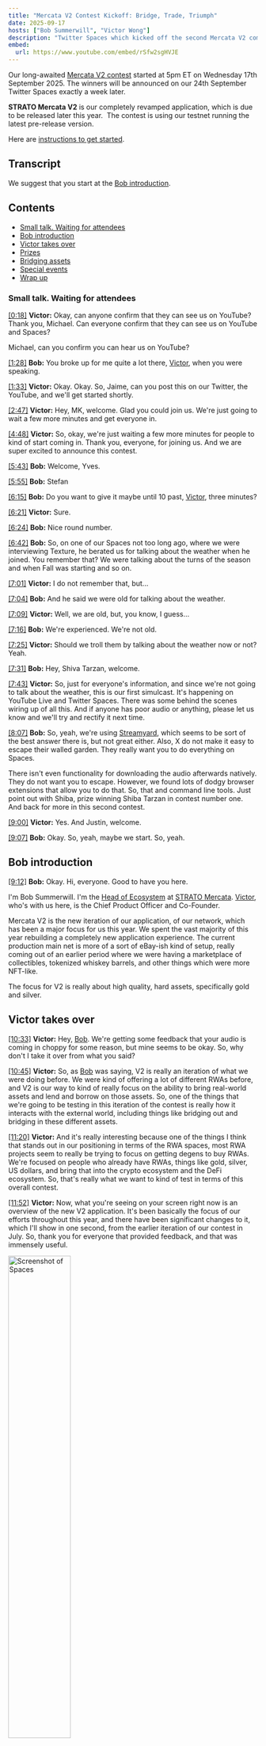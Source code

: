 ```yaml
---
title: "Mercata V2 Contest Kickoff: Bridge, Trade, Triumph"
date: 2025-09-17
hosts: ["Bob Summerwill", "Victor Wong"]
description: "Twitter Spaces which kicked off the second Mercata V2 competition"
embed:
  url: https://www.youtube.com/embed/rSfw2sgHVJE
---
```


Our long-awaited [Mercata V2 contest]("https://www.stratomercata.com/blog/announcing-the-mercata-v2-trading-and-testing-challenge") started at 5pm ET on Wednesday 17th September 2025.  The winners will be announced on our 24th September Twitter Spaces exactly a week later.

**STRATO Mercata V2** is our completely revamped application, which is due to be released later this year.  The contest is using our testnet running the latest pre-release version.

Here are [instructions to get started](https://www.stratomercata.com/blog/announcing-the-mercata-v2-trading-and-testing-challenge).


## Transcript

We suggest that you start at the [Bob introduction](#bob-introduction).

<div class="table-of-contents">
    <h2>Contents</h2>
    <ul>
        <li><a href="#small-talk-waiting-for-attendees">Small talk. Waiting for attendees</a></li>
        <li><a href="#bob-introduction">Bob introduction</a></li>
        <li><a href="#victor-takeover">Victor takes over</a></li>
        <li><a href="#prizes">Prizes</a></li>
        <li><a href="#bridging-assets">Bridging assets</a></li>
        <li><a href="#special-events">Special events</a></li>
        <li><a href="#wrap-up">Wrap up</a></li>
    </ul>
</div>

<a id="small-talk-waiting-for-attendees"></a>

### Small talk. Waiting for attendees

[[0:18]](https://www.youtube.com/watch?v=rSfw2sgHVJE&t=18s) **Victor:**
Okay, can anyone confirm that they can see us on YouTube? Thank you, Michael. Can everyone confirm that they can see us on YouTube and Spaces?

Michael, can you confirm you can hear us on YouTube?

[[1:28]](https://www.youtube.com/watch?v=rSfw2sgHVJE&t=88s) **Bob:**
You broke up for me quite a lot there, [Victor](/people/victor-wong/), when you were speaking.

[[1:33]](https://www.youtube.com/watch?v=rSfw2sgHVJE&t=93s) **Victor:**
Okay. Okay. So, Jaime, can you post this on our Twitter, the YouTube, and we'll get started shortly.

[[2:47]](https://www.youtube.com/watch?v=rSfw2sgHVJE&t=167s) **Victor:**
Hey, MK, welcome. Glad you could join us. We're just going to wait a few more minutes and get everyone in.

[[4:48]](https://www.youtube.com/watch?v=rSfw2sgHVJE&t=288s) **Victor:**
So, okay, we're just waiting a few more minutes for people to kind of start coming in. Thank you, everyone, for joining us. And we are super excited to announce this contest.

[[5:43]](https://www.youtube.com/watch?v=rSfw2sgHVJE&t=343s) **Bob:**
Welcome, Yves.

[[5:55]](https://www.youtube.com/watch?v=rSfw2sgHVJE&t=355s) **Bob:**
Stefan

[[6:15]](https://www.youtube.com/watch?v=rSfw2sgHVJE&t=375s) **Bob:**
Do you want to give it maybe until 10 past, [Victor](/people/victor-wong/), three minutes?

[[6:21]](https://www.youtube.com/watch?v=rSfw2sgHVJE&t=381s) **Victor:**
Sure.

[[6:24]](https://www.youtube.com/watch?v=rSfw2sgHVJE&t=384s) **Bob:**
Nice round number.

[[6:42]](https://www.youtube.com/watch?v=rSfw2sgHVJE&t=402s) **Bob:**
So, on one of our Spaces not too long ago, where we were interviewing Texture, he berated us for talking about the weather when he joined. You remember that?  We were talking about the turns of the season and when Fall was starting and so on.

[[7:01]](https://www.youtube.com/watch?v=rSfw2sgHVJE&t=421s) **Victor:**
I do not remember that, but...

[[7:04]](https://www.youtube.com/watch?v=rSfw2sgHVJE&t=424s) **Bob:**
And he said we were old for talking about the weather.

[[7:09]](https://www.youtube.com/watch?v=rSfw2sgHVJE&t=429s) **Victor:**
Well, we are old, but, you know, I guess...

[[7:16]](https://www.youtube.com/watch?v=rSfw2sgHVJE&t=436s) **Bob:**
We're experienced.  We're not old.

[[7:25]](https://www.youtube.com/watch?v=rSfw2sgHVJE&t=445s) **Victor:**
Should we troll them by talking about the weather now or not? Yeah.

[[7:31]](https://www.youtube.com/watch?v=rSfw2sgHVJE&t=451s) **Bob:**
Hey, Shiva Tarzan, welcome.

[[7:43]](https://www.youtube.com/watch?v=rSfw2sgHVJE&t=463s) **Victor:**
So, just for everyone's information, and since we're not going to talk about the weather, this is our first simulcast. It's happening on YouTube Live and Twitter Spaces. There was some behind the scenes wiring up of all this.  And if anyone has poor audio or anything, please let us know and we'll try and rectify it next time.

[[8:07]](https://www.youtube.com/watch?v=rSfw2sgHVJE&t=487s) **Bob:**
So, yeah, we're using [Streamyard](https://en.wikipedia.org/wiki/StreamYard), which seems to be sort of the best answer there is, but not great either. Also, X do not make it easy to escape their walled garden. They really want you to do everything on Spaces.

There isn't even functionality for downloading the audio afterwards natively. They do not want you to escape. However, we found lots of dodgy browser extensions that allow you to do that.  So, that and command line tools. Just point out with Shiba, prize winning Shiba Tarzan in contest number one. And back for more in this second contest.

[[9:00]](https://www.youtube.com/watch?v=rSfw2sgHVJE&t=540s) **Victor:**
Yes. And Justin, welcome.

[[9:07]](https://www.youtube.com/watch?v=rSfw2sgHVJE&t=547s) **Bob:**
Okay. So, yeah, maybe we start. So, yeah.

<a id="bob-introduction"></a>

## Bob introduction

[[9:12]](https://www.youtube.com/watch?v=rSfw2sgHVJE&t=552s) **Bob:**
Okay. Hi, everyone. Good to have you here.

I'm Bob Summerwill. I'm the [Head of Ecosystem](https://blockapps.net/blog/bob-summerwill-joins-blockapps-as-key-industry-leader/) at [STRATO Mercata](https://stratomercata.com). [Victor](/people/victor-wong/), who's with us here, is the Chief Product Officer and Co-Founder.

Mercata V2 is the new iteration of our application, of our network, which has been a major focus for us this year. We spent the vast majority of this year rebuilding a completely new application experience. The current production main net is more of a sort of eBay-ish kind of setup, really coming out of an earlier period where we were having a marketplace of collectibles, tokenized whiskey barrels, and other things which were more NFT-like.

The focus for V2 is really about high quality, hard assets, specifically gold and silver.

<a id="victor-takeover"></a>

## Victor takes over

[[10:33]](https://www.youtube.com/watch?v=rSfw2sgHVJE&t=633s) **Victor:**
Hey, [Bob](/people/bob-summerwill/). We're getting some feedback that your audio is coming in choppy for some reason, but mine seems to be okay. So, why don't I take it over from what you said?

[[10:45]](https://www.youtube.com/watch?v=rSfw2sgHVJE&t=645s) **Victor:**
So, as [Bob](/people/bob-summerwill/) was saying, V2 is really an iteration of what we were doing before. We were kind of offering a lot of different RWAs before, and V2 is our way to kind of really focus on the ability to bring real-world assets and lend and borrow on those assets. So, one of the things that we're going to be testing in this iteration of the contest is really how it interacts with the external world, including things like bridging out and bridging in these different assets.

[[11:20]](https://www.youtube.com/watch?v=rSfw2sgHVJE&t=680s) **Victor:**
And it's really interesting because one of the things I think that stands out in our positioning in terms of the RWA spaces, most RWA projects seem to really be trying to focus on getting degens to buy RWAs. We're focused on people who already have RWAs, things like gold, silver, US dollars, and bring that into the crypto ecosystem and the DeFi ecosystem. So, that's really what we want to kind of test in terms of this overall contest.

[[11:52]](https://www.youtube.com/watch?v=rSfw2sgHVJE&t=712s) **Victor:**
Now, what you're seeing on your screen right now is an overview of the new V2 application. It's been basically the focus of our efforts throughout this year, and there have been significant changes to it, which I'll show in one second, from the earlier iteration of our contest in July. So, thank you for everyone that provided feedback, and that was immensely useful.

<img src="{{ '/images/personal/bob-summerwill/streamyard.ai/2025.09.17/screenshot-of-spaces.png' | relative_url }}" alt="Screenshot of Spaces" style="width: 50%;" />

<a id="prizes"></a>

## Prizes

[[12:23]](https://www.youtube.com/watch?v=rSfw2sgHVJE&t=743s) **Victor:**
We took as much of that feedback as we could to bring you this new version of the contest. Now, in this version of the contest, there are still going to be three prizes as there were before, but they're for slightly different things.

[[12:38]](https://www.youtube.com/watch?v=rSfw2sgHVJE&t=758s) **Victor:**
So we will have a prize for the best trading award.  So whoever has the total net balance of total number of assets and based on all of their activities. So, that will be a prize, and we've doubled the prizes. So, that would be $500 USDC plus CATA points.

[[13:01]](https://www.youtube.com/watch?v=rSfw2sgHVJE&t=781s) **Victor:**
And then we will have, instead of just offering the bug prizes, we have a recommended improvement prize. So, for technical people who are not that into trading, please provide us your recommendations on improvements. That prize is also $500 USDC plus CATA points.

[[13:20]](https://www.youtube.com/watch?v=rSfw2sgHVJE&t=800s) **Victor:**
And then we have an exploit prize. So, if anyone finds an exploit that could possibly steal funds from the system, we are offering $1500 for that prize and CATA points as well. So, that's what we're offering for this one.

<a id="bridging-assets"></a>

## Bridging assets

[[13:38]](https://www.youtube.com/watch?v=rSfw2sgHVJE&t=818s) **Victor:**
The way the process works is slightly different. So, I just want to kind of walk everyone through that a little bit. So, for the trading prize, what we are doing is we are first providing you assets that will be on [Sepolia](https://ethereum.org/developers/docs/networks/#sepolia) and you'll have to bridge those assets in.

[[13:56]](https://www.youtube.com/watch?v=rSfw2sgHVJE&t=836s) **Victor:**
So, if you look here, I'm going to show you how you do that. You go to the deposits page and we're providing two contest specific assets. One we call mETH for Mercata ETH and you bring that in by bridging.

<img src="{{ '/images/personal/bob-summerwill/streamyard.ai/2025.09.17/screenshot-of-spaces2.png' | relative_url }}" alt="Screenshot of Spaces" style="width: 50%;" />

[[14:12]](https://www.youtube.com/watch?v=rSfw2sgHVJE&t=852s) **Victor:**
So, you use the [Sepolia](https://ethereum.org/developers/docs/networks/#sepolia) and you can bridge it in on the Mercata network. Now, when you see this and when you bridge it and connect it to your wallet, you'll see two confirmations.

[[14:26]](https://www.youtube.com/watch?v=rSfw2sgHVJE&t=866s) **Victor:**
And from, you know, say your external wallet, I personally use [MetaMask](https://en.wikipedia.org/wiki/MetaMask).  So, if it's on your [MetaMask](https://en.wikipedia.org/wiki/MetaMask) wallet, you'll see two confirmations. One to verify that the funds are available to send and then the second to actually bridge in the transaction.

[[14:40]](https://www.youtube.com/watch?v=rSfw2sgHVJE&t=880s) **Victor:**
And then after that, it will be converted into ETHST. So, it will be bridged, wrapped on the system and then be converted into ETHST where you can start to trade with it.

[[14:52]](https://www.youtube.com/watch?v=rSfw2sgHVJE&t=878s) **Victor:**
The second way to bring in is the convert tab. So, what the convert tab is, it brings in stable coins like ultimately our version of a stable coin for the contest is called mUSDC that we will provide to every contest participant. And when you bring it in, it automatically converts into USDST.

[[15:18]](https://www.youtube.com/watch?v=rSfw2sgHVJE&t=904s) **Victor:**
So, those are how you kind of start bringing assets into your account. And then from there, you can start trading. So, you can borrow against those assets by offering them as collateral. And once you, you can see here that I can supply collateral with my ETHST and then I can borrow against it.

[[15:40]](https://www.youtube.com/watch?v=rSfw2sgHVJE&t=926s) **Victor:**
I can swap those out for other assets. And one thing that's really important is that everyone for the contest will have to own at least one of the major assets. So, you will have to have USDST, WBTCST, ETHST, GOLDST and SILVST. You will have to have one of each of those assets to be eligible for the trading prize. 

*(Bob: To be clear, you need any non-zero amount of each to qualify, not 1+ units of each)*

[[16:08]](https://www.youtube.com/watch?v=rSfw2sgHVJE&t=954s) **Victor:**
And then you can also participate in the pools as well. So, you can either provide liquidity to the pools or, and also liquidate people whose positions that are coming under risk. So, that's how this contest will work.

<a id="special-events"></a>

## Special events

[[16:24]](https://www.youtube.com/watch?v=rSfw2sgHVJE&t=970s) **Victor:**
And one other thing we want to mention is that to kind of give a good simulation of real life, throughout the contest on the [Telegram channel](https://t.me/stratomercata), we will announce special events that will happen that will impact various things on the contest and the prices of assets on the contest. So, we will announce sort of sudden airdrops where the first couple of people that respond will get additional tokens. We will announce sudden price shifts and we will announce also, you know, other things that, you know, some positions might be liquidatable on the contest.

[[17:08]](https://www.youtube.com/watch?v=rSfw2sgHVJE&t=1028s) **Victor:**
So, basically, all of those things are going to come at random times throughout the day. So, stay on your toes. Make sure you sign up to the channel, contest channel on [Telegram channel](https://t.me/stratomercata), which is called **Mercata V2 Contest 9/17 to 9/23**.

[[17:27]](https://www.youtube.com/watch?v=rSfw2sgHVJE&t=1037s) **Victor:**
And then watch out for those because they could come at any time. So, with that, I think that's a, you know, high level overview of the contest. [Bob](/people/bob-summerwill/), not sure if your audio is working better, but maybe you can chip in here and just test it out.

[[17:45]](https://www.youtube.com/watch?v=rSfw2sgHVJE&t=1065s) **Bob:**
Yeah, I'll try. Just let me say a little bit and maybe somebody can confirm if that audio is choppy or not still. Yeah, have a look maybe, Jamie or Michael.

[[18:01]](https://www.youtube.com/watch?v=rSfw2sgHVJE&t=1081s) **Victor:**
Okay. Unfortunately, it sounds like your audio is still a little bit choppy today. We will work out the audio issues for later.

But, yes, we'll get you some wired headphones, [Bob](/people/bob-summerwill/). I think, you know, I think it is a technology problem right now.

<a id="wrap-up"></a>

## Wrap up

So, we look forward, the contest will run until the following Tuesday at 5pm.  So, everyone, we look forward to seeing you participate in the contest. We look forward to seeing any of your comments. And please provide whatever feedback that you have on the [Telegram feed](https://t.me/stratomercata).

Your feedback so far has been immensely helpful. And I think this is going to really make [STRATO Mercata](https://stratomercata.com) into an amazing product. So, thank you very much.

And with that, happy hunting, everyone. Take care.

[[19:16]](https://www.youtube.com/watch?v=rSfw2sgHVJE&t=1156s) **Bob:**
Has the stream stopped?
